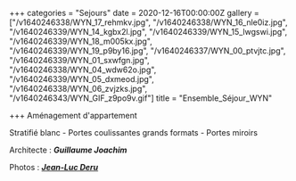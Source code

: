 +++
categories = "Sejours"
date = 2020-12-16T00:00:00Z
gallery = ["/v1640246338/WYN_17_rehmkv.jpg", "/v1640246338/WYN_16_nle0iz.jpg", "/v1640246339/WYN_14_kgbx2l.jpg", "/v1640246339/WYN_15_lwgswi.jpg", "/v1640246339/WYN_18_m005kx.jpg", "/v1640246339/WYN_19_p9by16.jpg", "/v1640246337/WYN_00_ptvjtc.jpg", "/v1640246339/WYN_01_sxwfgn.jpg", "/v1640246338/WYN_04_wdw62o.jpg", "/v1640246339/WYN_05_dxmeod.jpg", "/v1640246338/WYN_06_zvjzks.jpg", "/v1640246343/WYN_GIF_z9po9v.gif"]
title = "Ensemble_Séjour_WYN"

+++
Aménagement d'appartement

Stratifié blanc - Portes coulissantes grands formats - Portes miroirs

Architecte : **_Guillaume Joachim_**

Photos : [**_Jean-Luc Deru_**](https://www.photo-daylight.com/home.html)